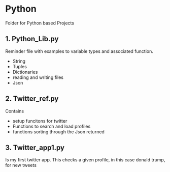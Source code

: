 # Python
Folder for Python based Projects

## 1. Python_Lib.py

Reminder file with examples to variable types and associated function.

- String
- Tuples
- Dictionaries
- reading and writing files
- Json

## 2. Twitter_ref.py

Contains 
- setup funcitons for twitter
- Functions to search and load profiles
- functions sorting through the Json returned

## 3. Twitter_app1.py
Is my first twitter app. This checks a given profile, in this case donald trump, for new tweets




	
